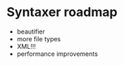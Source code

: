 Syntaxer roadmap
================

+ beautifier
+ more file types
+ XML!!!
+ performance improvements